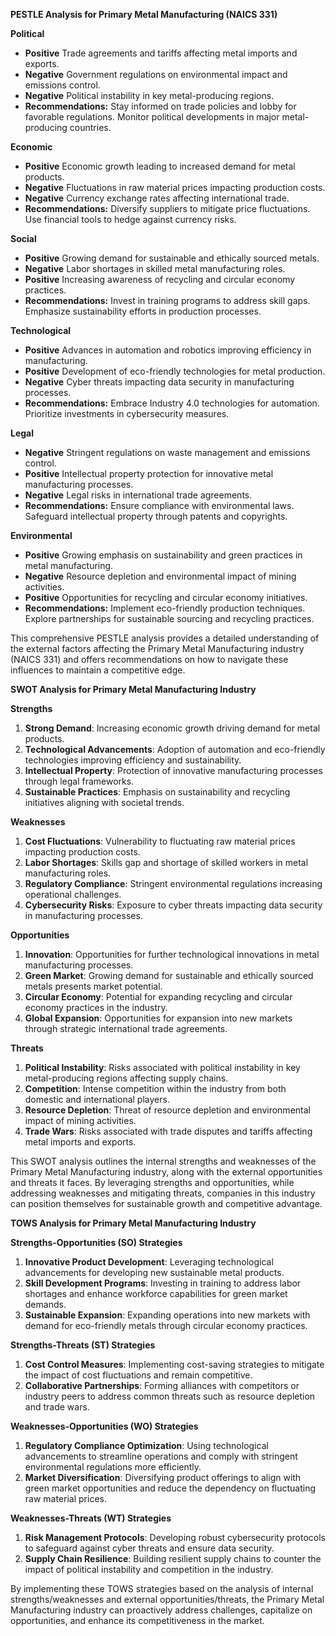 **PESTLE Analysis for Primary Metal Manufacturing (NAICS 331)**

**Political**
- **Positive** Trade agreements and tariffs affecting metal imports and exports.
- **Negative** Government regulations on environmental impact and emissions control.
- **Negative** Political instability in key metal-producing regions.
- **Recommendations:** Stay informed on trade policies and lobby for favorable regulations. Monitor political developments in major metal-producing countries.

**Economic**
- **Positive** Economic growth leading to increased demand for metal products.
- **Negative** Fluctuations in raw material prices impacting production costs.
- **Negative** Currency exchange rates affecting international trade.
- **Recommendations:** Diversify suppliers to mitigate price fluctuations. Use financial tools to hedge against currency risks.

**Social**
- **Positive** Growing demand for sustainable and ethically sourced metals.
- **Negative** Labor shortages in skilled metal manufacturing roles.
- **Positive** Increasing awareness of recycling and circular economy practices.
- **Recommendations:** Invest in training programs to address skill gaps. Emphasize sustainability efforts in production processes.

**Technological**
- **Positive** Advances in automation and robotics improving efficiency in manufacturing.
- **Positive** Development of eco-friendly technologies for metal production.
- **Negative** Cyber threats impacting data security in manufacturing processes.
- **Recommendations:** Embrace Industry 4.0 technologies for automation. Prioritize investments in cybersecurity measures.

**Legal**
- **Negative** Stringent regulations on waste management and emissions control.
- **Positive** Intellectual property protection for innovative metal manufacturing processes.
- **Negative** Legal risks in international trade agreements.
- **Recommendations:** Ensure compliance with environmental laws. Safeguard intellectual property through patents and copyrights.

**Environmental**
- **Positive** Growing emphasis on sustainability and green practices in metal manufacturing.
- **Negative** Resource depletion and environmental impact of mining activities.
- **Positive** Opportunities for recycling and circular economy initiatives.
- **Recommendations:** Implement eco-friendly production techniques. Explore partnerships for sustainable sourcing and recycling practices.

This comprehensive PESTLE analysis provides a detailed understanding of the external factors affecting the Primary Metal Manufacturing industry (NAICS 331) and offers recommendations on how to navigate these influences to maintain a competitive edge.

**SWOT Analysis for Primary Metal Manufacturing Industry**

**Strengths**
1. **Strong Demand**: Increasing economic growth driving demand for metal products.
2. **Technological Advancements**: Adoption of automation and eco-friendly technologies improving efficiency and sustainability.
3. **Intellectual Property**: Protection of innovative manufacturing processes through legal frameworks.
4. **Sustainable Practices**: Emphasis on sustainability and recycling initiatives aligning with societal trends.

**Weaknesses**
1. **Cost Fluctuations**: Vulnerability to fluctuating raw material prices impacting production costs.
2. **Labor Shortages**: Skills gap and shortage of skilled workers in metal manufacturing roles.
3. **Regulatory Compliance**: Stringent environmental regulations increasing operational challenges.
4. **Cybersecurity Risks**: Exposure to cyber threats impacting data security in manufacturing processes.

**Opportunities**
1. **Innovation**: Opportunities for further technological innovations in metal manufacturing processes.
2. **Green Market**: Growing demand for sustainable and ethically sourced metals presents market potential.
3. **Circular Economy**: Potential for expanding recycling and circular economy practices in the industry.
4. **Global Expansion**: Opportunities for expansion into new markets through strategic international trade agreements.

**Threats**
1. **Political Instability**: Risks associated with political instability in key metal-producing regions affecting supply chains.
2. **Competition**: Intense competition within the industry from both domestic and international players.
3. **Resource Depletion**: Threat of resource depletion and environmental impact of mining activities.
4. **Trade Wars**: Risks associated with trade disputes and tariffs affecting metal imports and exports.

This SWOT analysis outlines the internal strengths and weaknesses of the Primary Metal Manufacturing industry, along with the external opportunities and threats it faces. By leveraging strengths and opportunities, while addressing weaknesses and mitigating threats, companies in this industry can position themselves for sustainable growth and competitive advantage.

**TOWS Analysis for Primary Metal Manufacturing Industry**

**Strengths-Opportunities (SO) Strategies**
1. **Innovative Product Development**: Leveraging technological advancements for developing new sustainable metal products.
2. **Skill Development Programs**: Investing in training to address labor shortages and enhance workforce capabilities for green market demands.
3. **Sustainable Expansion**: Expanding operations into new markets with demand for eco-friendly metals through circular economy practices.

**Strengths-Threats (ST) Strategies**
1. **Cost Control Measures**: Implementing cost-saving strategies to mitigate the impact of cost fluctuations and remain competitive.
2. **Collaborative Partnerships**: Forming alliances with competitors or industry peers to address common threats such as resource depletion and trade wars.

**Weaknesses-Opportunities (WO) Strategies**
1. **Regulatory Compliance Optimization**: Using technological advancements to streamline operations and comply with stringent environmental regulations more efficiently.
2. **Market Diversification**: Diversifying product offerings to align with green market opportunities and reduce the dependency on fluctuating raw material prices.

**Weaknesses-Threats (WT) Strategies**
1. **Risk Management Protocols**: Developing robust cybersecurity protocols to safeguard against cyber threats and ensure data security.
2. **Supply Chain Resilience**: Building resilient supply chains to counter the impact of political instability and competition in the industry.

By implementing these TOWS strategies based on the analysis of internal strengths/weaknesses and external opportunities/threats, the Primary Metal Manufacturing industry can proactively address challenges, capitalize on opportunities, and enhance its competitiveness in the market.

